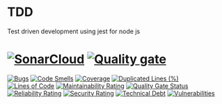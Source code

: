 # TDD
Test driven development using jest for node js
# [![SonarCloud](https://sonarcloud.io/images/project_badges/sonarcloud-white.svg)](https://sonarcloud.io/dashboard?id=peterchege_test-jest) [![Quality gate](https://sonarcloud.io/api/project_badges/quality_gate?project=peterchege_test-jest)](https://sonarcloud.io/dashboard?id=peterchege_test-jest)
[![Bugs](https://sonarcloud.io/api/project_badges/measure?project=peterchege_test-jest&metric=bugs)](https://sonarcloud.io/dashboard?id=peterchege_test-jest)
[![Code Smells](https://sonarcloud.io/api/project_badges/measure?project=peterchege_test-jest&metric=code_smells)](https://sonarcloud.io/dashboard?id=peterchege_test-jest)
[![Coverage](https://sonarcloud.io/api/project_badges/measure?project=peterchege_test-jest&metric=coverage)](https://sonarcloud.io/dashboard?id=peterchege_test-jest)
[![Duplicated Lines (%)](https://sonarcloud.io/api/project_badges/measure?project=peterchege_test-jest&metric=duplicated_lines_density)](https://sonarcloud.io/dashboard?id=peterchege_test-jest)
[![Lines of Code](https://sonarcloud.io/api/project_badges/measure?project=peterchege_test-jest&metric=ncloc)](https://sonarcloud.io/dashboard?id=peterchege_test-jest)
[![Maintainability Rating](https://sonarcloud.io/api/project_badges/measure?project=peterchege_test-jest&metric=sqale_rating)](https://sonarcloud.io/dashboard?id=peterchege_test-jest)
[![Quality Gate Status](https://sonarcloud.io/api/project_badges/measure?project=peterchege_test-jest&metric=alert_status)](https://sonarcloud.io/dashboard?id=peterchege_test-jest)
[![Reliability Rating](https://sonarcloud.io/api/project_badges/measure?project=peterchege_test-jest&metric=reliability_rating)](https://sonarcloud.io/dashboard?id=peterchege_test-jest)
[![Security Rating](https://sonarcloud.io/api/project_badges/measure?project=peterchege_test-jest&metric=security_rating)](https://sonarcloud.io/dashboard?id=peterchege_test-jest)
[![Technical Debt](https://sonarcloud.io/api/project_badges/measure?project=peterchege_test-jest&metric=sqale_index)](https://sonarcloud.io/dashboard?id=peterchege_test-jest)
[![Vulnerabilities](https://sonarcloud.io/api/project_badges/measure?project=peterchege_test-jest&metric=vulnerabilities)](https://sonarcloud.io/dashboard?id=peterchege_test-jest)
